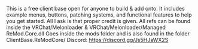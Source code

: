 This is a free client base open for anyone to build & add onto.
It includes example menus, buttons, patching systems, and functional features to help you get started.
All I ask is that proper credit is given.
All refs can be found inside the VRChat/Melonloader & VRChat/Melonloader/Managed
ReMod.Core.dll Goes inside the mods folder and is also found in the folder ClientBase.ReModCore/
Discord: https://discord.gg/Js5HJaWX2S
